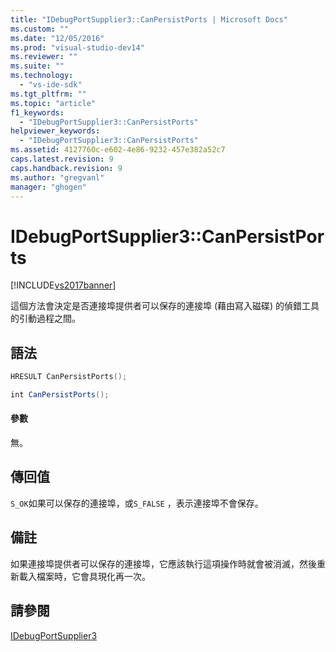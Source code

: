 ```yaml
---
title: "IDebugPortSupplier3::CanPersistPorts | Microsoft Docs"
ms.custom: ""
ms.date: "12/05/2016"
ms.prod: "visual-studio-dev14"
ms.reviewer: ""
ms.suite: ""
ms.technology: 
  - "vs-ide-sdk"
ms.tgt_pltfrm: ""
ms.topic: "article"
f1_keywords: 
  - "IDebugPortSupplier3::CanPersistPorts"
helpviewer_keywords: 
  - "IDebugPortSupplier3::CanPersistPorts"
ms.assetid: 4127760c-e602-4e86-9232-457e382a52c7
caps.latest.revision: 9
caps.handback.revision: 9
ms.author: "gregvanl"
manager: "ghogen"
---
```

# IDebugPortSupplier3::CanPersistPorts
[!INCLUDE[vs2017banner](../../../code-quality/includes/vs2017banner.md)]

這個方法會決定是否連接埠提供者可以保存的連接埠 \(藉由寫入磁碟\) 的偵錯工具的引動過程之間。  
  
## 語法  
  
```cpp  
HRESULT CanPersistPorts();  
```  
  
```c#  
int CanPersistPorts();  
```  
  
#### 參數  
 無。  
  
## 傳回值  
 `S_OK`如果可以保存的連接埠，或`S_FALSE` ，表示連接埠不會保存。  
  
## 備註  
 如果連接埠提供者可以保存的連接埠，它應該執行這項操作時就會被消滅，然後重新載入檔案時，它會具現化再一次。  
  
## 請參閱  
 [IDebugPortSupplier3](../../../extensibility/debugger/reference/idebugportsupplier3.md)